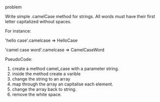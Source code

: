 problem 

Write simple .camelCase method for strings. All words must have their first letter capitalized without spaces.

For instance:

'hello case'.camelcase => HelloCase

'camel case word'.camelcase => CamelCaseWord





PseudoCode:

1. create a method camel_case with a parameter string.
2. inside the method create a varible 
3. change the string to an array
4. map through the array an capitalise each element.
5. change the array back to string.
6. remove the white space.
